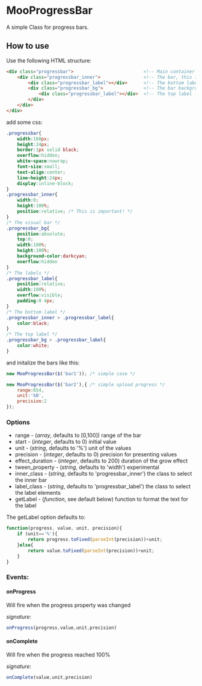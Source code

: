 MooProgressBar
==============

A simple Class for progress bars.

How to use
----------

Use the following HTML structure:
````html
<div class="progressbar">                          <!-- Main container -->
    <div class="progressbar_inner">                <!-- The bar, this is resized -->
        <div class="progressbar_label"></div>      <!-- The bottom label -->
        <div class="progressbar_bg">               <!-- The bar background, this is what you see growing -->
            <div class="progressbar_label"></div>  <!-- The top label -->
        </div>
    </div>
</div>
````

add some css:
````css
.progressbar{
    width:160px;
    height:24px;
    border:1px solid black;
    overflow:hidden;
    white-space:nowrap;
    font-size:small;
    text-align:center;
    line-height:24px;
    display:inline-block;
}
.progressbar_inner{
    width:0;
    height:100%;
    position:relative; /* This is important! */
}
/* The visual bar */
.progressbar_bg{
    position:absolute;
    top:0;
    width:100%;
    height:100%;
    background-color:darkcyan;
    overflow:hidden
}
/* The labels */
.progressbar_label{
    position:relative;
    width:100%;
    overflow:visible;
    padding:0 4px;
}
/* The bottom label */
.progressbar_inner > .progressbar_label{
    color:black;
}
/* The top label */
.progressbar_bg > .progressbar_label{
    color:white;
}
````

and initalize the bars like this:
````js
new MooProgressBar($('bar1')); /* simple case */

new MooProgressBar($('bar2'),{ /* simple upload progress */
    range:654,
    unit:'kB',
    precision:2
});
````

### Options

- range - (*array*, defaults to [0,100]) range of the bar
- start - (*integer*, defaults to 0)  initial value
- unit - (*string*, defaults to '%')  unit of the values
- precision - (*integer*, defaults to 0)  precision for presenting values
- effect_duration - (*integer*, defaults to 200)  duration of the grow effect
- tween_property - (*string*, defaults to 'width')  experimental
- inner_class - (*string*, defaults to 'progressbar_inner')  the class to select the inner bar
- label_class - (*string*, defaults to 'progressbar_label')  the class to select the label elements
- getLabel - (*function*, see default below) function to format the text for the label

The getLabel option defaults to:
````js
function(progress, value, unit, precision){
    if (unit=='%'){
        return progress.toFixed(parseInt(precision))+unit;
    }else{
        return value.toFixed(parseInt(precision))+unit;
    }
}
````

### Events:

#### onProgress

Will fire when the progress property was changed

*signature*:
````js
onProgress(progress,value,unit,precision)
````

#### onComplete

Will fire when the progress reached 100%

*signature*:
````js
onComplete(value,unit,precision)
````
